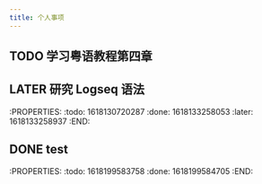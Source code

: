 ```yaml
---
title: 个人事项
---
```


## TODO 学习粤语教程第四章
## LATER 研究 Logseq 语法
:PROPERTIES:
:todo: 1618130720287
:done: 1618133258053
:later: 1618133258937
:END:
## DONE test
:PROPERTIES:
:todo: 1618199583758
:done: 1618199584705
:END:

